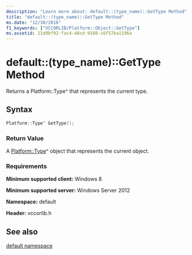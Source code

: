 ```yaml
---
description: "Learn more about: default::(type_name)::GetType Method"
title: "default::(type_name)::GetType Method"
ms.date: "12/30/2016"
f1_keywords: ["VCCORLIB/Platform::Object::GetType"]
ms.assetid: 21d0bf92-fac4-48cd-9108-c6f57ba1196a
---
```

# default::(type_name)::GetType Method

Returns a Platform::Type^ that represents the current type.

## Syntax

```cpp
Platform::Type^ GetType();
```

### Return Value

A [Platform::Type](../cppcx/platform-type-class.md)^ object that represents the current object.

### Requirements

**Minimum supported client:** Windows 8

**Minimum supported server:** Windows Server 2012

**Namespace:** default

**Header:** vccorlib.h

## See also

[default namespace](../cppcx/default-namespace.md)
